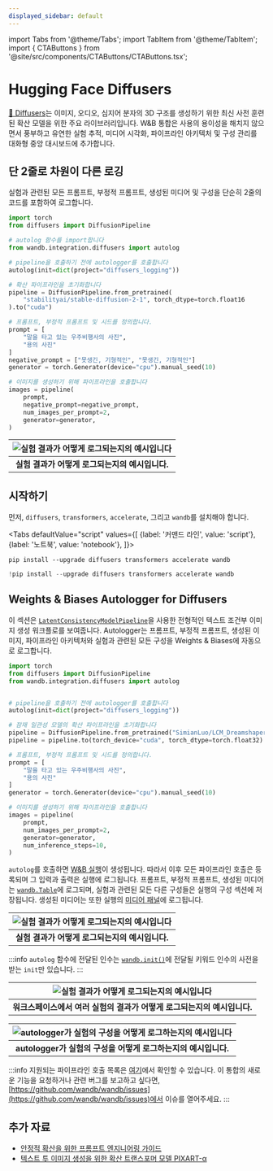 ```yaml
---
displayed_sidebar: default
---
```

import Tabs from '@theme/Tabs';
import TabItem from '@theme/TabItem';
import { CTAButtons } from '@site/src/components/CTAButtons/CTAButtons.tsx';

# Hugging Face Diffusers

<CTAButtons colabLink="https://colab.research.google.com/github/wandb/examples/blob/master/colabs/diffusers/lcm-diffusers.ipynb"></CTAButtons>

[🤗 Diffusers](https://huggingface.co/docs/diffusers)는 이미지, 오디오, 심지어 분자의 3D 구조를 생성하기 위한 최신 사전 훈련된 확산 모델을 위한 주요 라이브러리입니다. W&B 통합은 사용의 용이성을 해치지 않으면서 풍부하고 유연한 실험 추적, 미디어 시각화, 파이프라인 아키텍처 및 구성 관리를 대화형 중앙 대시보드에 추가합니다.

## 단 2줄로 차원이 다른 로깅

실험과 관련된 모든 프롬프트, 부정적 프롬프트, 생성된 미디어 및 구성을 단순히 2줄의 코드를 포함하여 로그합니다.

```python
import torch
from diffusers import DiffusionPipeline

# autolog 함수를 import합니다
from wandb.integration.diffusers import autolog

# pipeline을 호출하기 전에 autologger를 호출합니다
autolog(init=dict(project="diffusers_logging"))

# 확산 파이프라인을 초기화합니다
pipeline = DiffusionPipeline.from_pretrained(
    "stabilityai/stable-diffusion-2-1", torch_dtype=torch.float16
).to("cuda")

# 프롬프트, 부정적 프롬프트 및 시드를 정의합니다.
prompt = [
    "말을 타고 있는 우주비행사의 사진",
    "용의 사진"
]
negative_prompt = ["못생긴, 기형적인", "못생긴, 기형적인"]
generator = torch.Generator(device="cpu").manual_seed(10)

# 이미지를 생성하기 위해 파이프라인을 호출합니다
images = pipeline(
    prompt,
    negative_prompt=negative_prompt,
    num_images_per_prompt=2,
    generator=generator,
)
```

| ![실험 결과가 어떻게 로그되는지의 예시입니다](@site/static/images/integrations/diffusers-autolog-2.gif) | 
|:--:| 
| **실험 결과가 어떻게 로그되는지의 예시입니다.** |

## 시작하기

먼저, `diffusers`, `transformers`, `accelerate`, 그리고 `wandb`를 설치해야 합니다.

<Tabs
  defaultValue="script"
  values={[
    {label: '커맨드 라인', value: 'script'},
    {label: '노트북', value: 'notebook'},
  ]}>
  <TabItem value="script">

```shell
pip install --upgrade diffusers transformers accelerate wandb
```

  </TabItem>
  <TabItem value="notebook">

```python
!pip install --upgrade diffusers transformers accelerate wandb
```

  </TabItem>
</Tabs>

## Weights & Biases Autologger for Diffusers

이 섹션은 [`LatentConsistencyModelPipeline`](https://huggingface.co/docs/diffusers/v0.23.1/en/api/pipelines/latent_consistency_models)을 사용한 전형적인 텍스트 조건부 이미지 생성 워크플로를 보여줍니다. Autologger는 프롬프트, 부정적 프롬프트, 생성된 이미지, 파이프라인 아키텍처와 실험과 관련된 모든 구성을 Weights & Biases에 자동으로 로그합니다.

```python
import torch
from diffusers import DiffusionPipeline
from wandb.integration.diffusers import autolog


# pipeline을 호출하기 전에 autologger를 호출합니다
autolog(init=dict(project="diffusers_logging"))

# 잠재 일관성 모델의 확산 파이프라인을 초기화합니다
pipeline = DiffusionPipeline.from_pretrained("SimianLuo/LCM_Dreamshaper_v7")
pipeline = pipeline.to(torch_device="cuda", torch_dtype=torch.float32)

# 프롬프트, 부정적 프롬프트 및 시드를 정의합니다.
prompt = [
    "말을 타고 있는 우주비행사의 사진",
    "용의 사진"
]
generator = torch.Generator(device="cpu").manual_seed(10)

# 이미지를 생성하기 위해 파이프라인을 호출합니다
images = pipeline(
    prompt,
    num_images_per_prompt=2,
    generator=generator,
    num_inference_steps=10,
)
```

`autolog`를 호출하면 [W&B 실행](https://docs.wandb.ai/guides/runs)이 생성됩니다. 따라서 이후 모든 파이프라인 호출은 등록되며 그 입력과 출력은 실행에 로그됩니다. 프롬프트, 부정적 프롬프트, 생성된 미디어는 [`wandb.Table`](https://docs.wandb.ai/guides/tables)에 로그되며, 실험과 관련된 모든 다른 구성들은 실행의 구성 섹션에 저장됩니다. 생성된 미디어는 또한 실행의 [미디어 패널](https://docs.wandb.ai/guides/track/log/media)에 로그됩니다.

| ![실험 결과가 어떻게 로그되는지의 예시입니다](@site/static/images/integrations/diffusers-autolog-4.gif) | 
|:--:| 
| **실험 결과가 어떻게 로그되는지의 예시입니다.** |

:::info
`autolog` 함수에 전달된 인수는 [`wandb.init()`](https://docs.wandb.ai/ref/python/init)에 전달될 키워드 인수의 사전을 받는 `init`만 있습니다.
:::

| ![실험 결과가 어떻게 로그되는지의 예시입니다](@site/static/images/integrations/diffusers-autolog-1.gif) | 
|:--:| 
| **워크스페이스에서 여러 실험의 결과가 어떻게 로그되는지의 예시입니다.** |

| ![autologger가 실험의 구성을 어떻게 로그하는지의 예시입니다](@site/static/images/integrations/diffusers-autolog-3.gif) | 
|:--:| 
| **autologger가 실험의 구성을 어떻게 로그하는지의 예시입니다.** |

:::info
지원되는 파이프라인 호출 목록은 [여기](https://github.com/wandb/wandb/blob/main/wandb/integration/diffusers/autologger.py#L12-L67)에서 확인할 수 있습니다. 이 통합의 새로운 기능을 요청하거나 관련 버그를 보고하고 싶다면, [https://github.com/wandb/wandb/issues](https://github.com/wandb/wandb/issues)에서 이슈를 열어주세요.
:::

## 추가 자료

* [안정적 확산을 위한 프롬프트 엔지니어링 가이드](https://wandb.ai/geekyrakshit/diffusers-prompt-engineering/reports/A-Guide-to-Prompt-Engineering-for-Stable-Diffusion--Vmlldzo1NzY4NzQ3)
* [텍스트 투 이미지 생성을 위한 확산 트랜스포머 모델 PIXART-α](https://wandb.ai/geekyrakshit/pixart-alpha/reports/PIXART-A-Diffusion-Transformer-Model-for-Text-to-Image-Generation--Vmlldzo2MTE1NzM3)